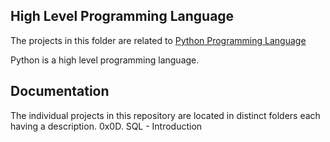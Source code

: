 ## High Level Programming Language

The projects in this folder are related to [Python Programming Language](https://docs.python.org)

Python is a high level programming language.

## Documentation

The individual projects in this repository are located in distinct folders each having a description.
0x0D. SQL - Introduction
